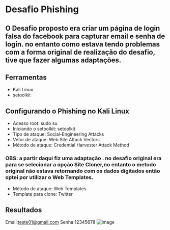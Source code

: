 # Desafio Phishing
## O Desafio proposto era criar um página de login falsa do facebook para capturar email e senha de login. no entanto como estava tendo problemas com a forma original de realização do desafio, tive que fazer algumas adaptações.
## Ferramentas
- Kali Linux
- setoolkit
## Configurando o Phishing no Kali Linux
- Acesso root: sudo su
- Iniciando o setoolkit: setoolkit
- Tipo de ataque: Social-Engineering Attacks
- Vetor de ataque: Web Site Attack Vectors
- Método de ataque: Credential Harvester Attack Method
### OBS: a partir daqui fiz uma adaptação . no desafio original era para se selecionar a opção Site Cloner,no entanto o metodo original não estava retornando com os dados digitados então optei por utilizar o Web Templates.
- Método de ataque: Web Templates
- Template para clone: Twitter
## Resultados
Email:teste01@gmail.com
Senha:12345678
![image](https://github.com/DSFerrari/cibersecurity-desafio-phishing/assets/123684908/5b3ec9c4-d7e3-4988-b792-2dcddc459c7e)

